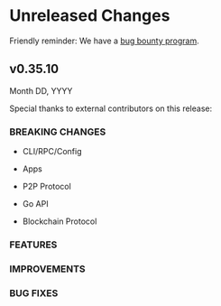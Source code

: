 # Unreleased Changes

Friendly reminder: We have a [bug bounty program](https://hackerone.com/cosmos).

## v0.35.10

Month DD, YYYY

Special thanks to external contributors on this release:

### BREAKING CHANGES

- CLI/RPC/Config

- Apps

- P2P Protocol

- Go API

- Blockchain Protocol

### FEATURES

### IMPROVEMENTS

### BUG FIXES
